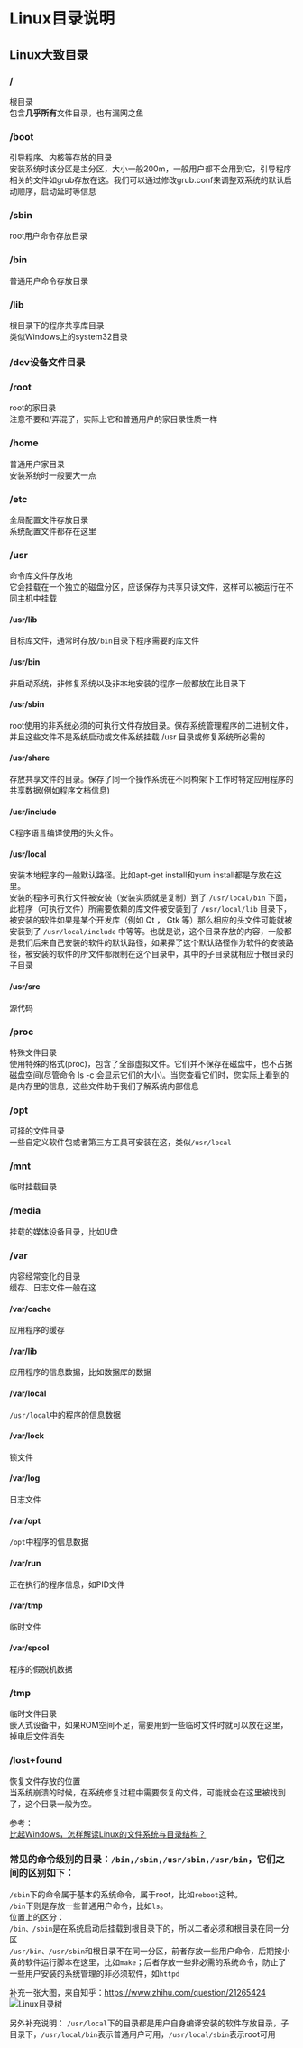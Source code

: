 # Linux目录说明
## Linux大致目录
### / 
根目录<br>
包含<b>几乎所有</b>文件目录，也有漏网之鱼<br>
### /boot 
引导程序、内核等存放的目录<br>
安装系统时该分区是主分区，大小一般200m，一般用户都不会用到它，引导程序相关的文件如grub存放在这。我们可以通过修改grub.conf来调整双系统的默认启动顺序，启动延时等信息<br>
### /sbin 
root用户命令存放目录<br>
### /bin 
普通用户命令存放目录<br>
### /lib 
根目录下的程序共享库目录<br>
类似Windows上的system32目录
### /dev设备文件目录
### /root 
root的家目录<Br>
注意不要和/弄混了，实际上它和普通用户的家目录性质一样
### /home 
普通用户家目录<br>
安装系统时一般要大一点
### /etc 
全局配置文件存放目录<br>
系统配置文件都存在这里
### /usr
命令库文件存放地<br>
它会挂载在一个独立的磁盘分区，应该保存为共享只读文件，这样可以被运行在不同主机中挂载<br>
#### /usr/lib
目标库文件，通常时存放`/bin`目录下程序需要的库文件<br>
#### /usr/bin
非启动系统，非修复系统以及非本地安装的程序一般都放在此目录下<br>
#### /usr/sbin
root使用的非系统必须的可执行文件存放目录。保存系统管理程序的二进制文件，并且这些文件不是系统启动或文件系统挂载 /usr 目录或修复系统所必需的<br>
#### /usr/share
存放共享文件的目录。保存了同一个操作系统在不同构架下工作时特定应用程序的共享数据(例如程序文档信息)<br>
#### /usr/include
C程序语言编译使用的头文件。<br>
#### /usr/local 
安装本地程序的一般默认路径。比如apt-get install和yum install都是存放在这里。<br>
安装的程序可执行文件被安装（安装实质就是复制）到了 `/usr/local/bin` 下面，此程序（可执行文件）所需要依赖的库文件被安装到了 `/usr/local/lib` 目录下，被安装的软件如果是某个开发库（例如 Qt ， Gtk 等）那么相应的头文件可能就被安装到了 `/usr/local/include` 中等等。也就是说，这个目录存放的内容，一般都是我们后来自己安装的软件的默认路径，如果择了这个默认路径作为软件的安装路径，被安装的软件的所文件都限制在这个目录中，其中的子目录就相应于根目录的子目录<br>
#### /usr/src
源代码<br>
### /proc 
特殊文件目录<br>
使用特殊的格式(proc)，包含了全部虚拟文件。它们并不保存在磁盘中，也不占据磁盘空间(尽管命令 ls -c 会显示它们的大小)。当您查看它们时，您实际上看到的是内存里的信息，这些文件助于我们了解系统内部信息<br>
### /opt
可择的文件目录<br>
一些自定义软件包或者第三方工具可安装在这，类似`/usr/local`<br>
### /mnt 
临时挂载目录<br>
### /media
挂载的媒体设备目录，比如U盘<br>
### /var
内容经常变化的目录<br>
缓存、日志文件一般在这<br>
#### /var/cache
应用程序的缓存<br>
#### /var/lib
应用程序的信息数据，比如数据库的数据<br>
#### /var/local
`/usr/local`中的程序的信息数据<br>
#### /var/lock
锁文件<br>
#### /var/log
日志文件<br>
#### /var/opt
`/opt`中程序的信息数据<br>
#### /var/run
正在执行的程序信息，如PID文件<br>
#### /var/tmp
临时文件<br>
#### /var/spool
程序的假脱机数据<br>
### /tmp 
临时文件目录<br>
嵌入式设备中，如果ROM空间不足，需要用到一些临时文件时就可以放在这里，掉电后文件消失<br>
### /lost+found
恢复文件存放的位置<br>
当系统崩溃的时候，在系统修复过程中需要恢复的文件，可能就会在这里被找到了，这个目录一般为空。<br>

参考：<br>[比起Windows，怎样解读Linux的文件系统与目录结构？](http://www.infoq.com/cn/articles/how-to-read-linux-file-system-and-directory-structure)<br>

### 常见的命令级别的目录：`/bin,/sbin,/usr/sbin,/usr/bin`，它们之间的区别如下：<br>
`/sbin`下的命令属于基本的系统命令，属于root，比如`reboot`这种。<br>
`/bin`下则是存放一些普通用户命令，比如`ls`。<br>
位置上的区分：<br>
`/bin、/sbin`是在系统启动后挂载到根目录下的，所以二者必须和根目录在同一分区<br>
`/usr/bin、/usr/sbin`和根目录不在同一分区，前者存放一些用户命令，后期按小黄的软件运行脚本在这里，比如`make`；后者存放一些非必需的系统命令，防止了一些用户安装的系统管理的非必须软件，如`httpd`<br>

补充一张大图，来自知乎：https://www.zhihu.com/question/21265424<br>
![Linux目录树](https://github.com/simonid/Note/blob/test/img/Linux目录树.jpg)

另外补充说明：
`/usr/local`下的目录都是用户自身编译安装的软件存放目录，子目录下，`/usr/local/bin`表示普通用户可用，`/usr/local/sbin`表示root可用<br>

